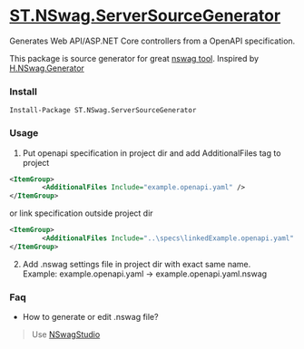 # [ST.NSwag.ServerSourceGenerator](https://github.com/s-tarasov/ST.NSwag.ServerSourceGenerator) 

Generates Web API/ASP.NET Core controllers from a OpenAPI specification.

This package is source generator for great [nswag tool](https://github.com/RicoSuter/NSwag). 
Inspired by [H.NSwag.Generator](https://github.com/HavenDV/H.NSwag.Generator)

### Install
```
Install-Package ST.NSwag.ServerSourceGenerator
```

### Usage
1. Put openapi specification in project dir and add AdditionalFiles tag to project

```xml
<ItemGroup>
        <AdditionalFiles Include="example.openapi.yaml" />
</ItemGroup>
```
or link specification outside project dir

```xml
<ItemGroup>        
        <AdditionalFiles Include="..\specs\linkedExample.openapi.yaml" Link="linkedExample.openapi.yaml" />
</ItemGroup>
```
2. Add .nswag settings file in project dir with exact same name.  
Example: example.openapi.yaml -> example.openapi.yaml.nswag

### Faq
- How to generate or edit .nswag file?
> Use [NSwagStudio](https://github.com/RicoSuter/NSwag/wiki/NSwagStudio) 
